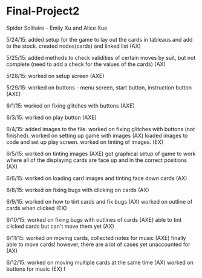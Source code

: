 # Final-Project2
Spider Solitaire - Emily Xu and Alice Xue

5/24/15: added setup for the game to lay out the cards in tableaus and add to the stock. created nodes(cards) and linked list (AX)

5/25/15: added methods to check validities of certain moves by suit, but not complete (need to add a check for the values of the cards) (AX)

5/28/15: worked on setup screen (AXE)

5/29/15: worked on buttons - menu screen, start button, instruction button (AXE)

6/1/15: worked on fixing glitches with buttons (AXE)

6/3/15: worked on play button (AXE)

6/4/15: added images to the file. worked on fixing glitches with buttons (not finished). worked on setting up game with images (AX)
        loaded images to code and set up play screen. worked on tinting of images. (EX)

6/5/15: worked on tinting images (AXE) 
        got graphical setup of game to work where all of the displaying cards are face up and in the correct positions (AX)

6/6/15: worked on loading card images and tinting face down cards (AX)

6/8/15: worked on fixing bugs with clicking on cards (AX)

6/9/15: worked on how to tint cards and fix bugs (AX)
        worked on outline of cards when clicked (EX)

6/10/15: worked on fixing bugs with outlines of cards (AXE)
        able to tint clicked cards but can't move them yet (AX)
        
6/11/15: worked on moving cards, collected notes for music (AXE)
        finally able to move cards! however, there are a lot of cases yet unaccounted for (AX)

6/12/15: worked on moving multiple cards at the same time (AX)
        worked on buttons for music (EX)
f
